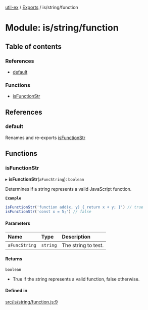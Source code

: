 [util-ex](../README.md) / [Exports](../modules.md) / is/string/function

# Module: is/string/function

## Table of contents

### References

- [default](is_string_function.md#default)

### Functions

- [isFunctionStr](is_string_function.md#isfunctionstr)

## References

### default

Renames and re-exports [isFunctionStr](is_string_function.md#isfunctionstr)

## Functions

### isFunctionStr

▸ **isFunctionStr**(`aFuncString`): `boolean`

Determines if a string represents a valid JavaScript function.

**`Example`**

```ts
isFunctionStr('function add(x, y) { return x + y; }') // true
isFunctionStr('const x = 5;') // false
```

#### Parameters

| Name | Type | Description |
| :------ | :------ | :------ |
| `aFuncString` | `string` | The string to test. |

#### Returns

`boolean`

- True if the string represents a valid function, false otherwise.

#### Defined in

[src/is/string/function.js:9](https://github.com/snowyu/util-ex.js/blob/61a93bc/src/is/string/function.js#L9)

